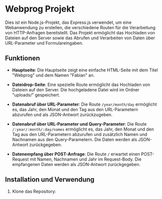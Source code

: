 # Webprog Projekt

Dies ist ein Node.js-Projekt, das Express.js verwendet, um eine Webanwendung zu erstellen, die verschiedene Routen für die Verarbeitung von HTTP-Anfragen bereitstellt. Das Projekt ermöglicht das Hochladen von Dateien auf den Server sowie das Abrufen und Verarbeiten von Daten über URL-Parameter und Formulareingaben.

## Funktionen

- **Hauptseite**: Die Hauptseite zeigt eine einfache HTML-Seite mit dem Titel "Webprog" und dem Namen "Fabian" an.

- **Dateidrop-Seite**: Eine spezielle Route ermöglicht das Hochladen von Dateien auf den Server. Die hochgeladene Datei wird im Ordner "uploads/" gespeichert.

- **Datenabruf über URL-Parameter**: Die Route `/year/month/day` ermöglicht es, das Jahr, den Monat und den Tag aus den URL-Parametern abzurufen und als JSON-Antwort zurückzugeben.

- **Datenabruf über URL-Parameter und Query-Parameter**: Die Route `/:year/:month/:day/names` ermöglicht es, das Jahr, den Monat und den Tag aus den URL-Parametern abzurufen und zusätzlich Namen und Nachnamen aus den Query-Parametern. Die Daten werden als JSON-Antwort zurückgegeben.

- **Datenempfang über POST-Anfrage**: Die Route `/` erwartet einen POST-Request mit Namen, Nachnamen und Jahr im Request-Body. Die empfangenen Daten werden als JSON-Antwort zurückgegeben.

## Installation und Verwendung

1. Klone das Repository:
